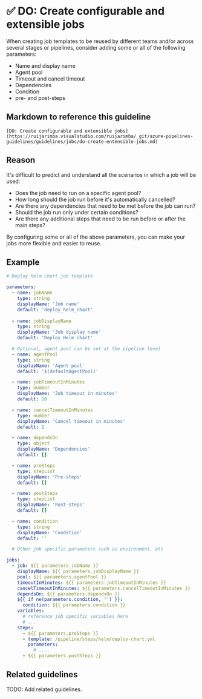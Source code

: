 # ✅ DO: Create configurable and extensible jobs

When creating job templates to be reused by different teams and/or across
several stages or pipelines, consider adding some or all of the following
parameters:

- Name and display name
- Agent pool
- Timeout and cancel timeout
- Dependencies
- Condition
- pre- and post-steps

## Markdown to reference this guideline

```plaintext
[DO: Create configurable and extensible jobs](https://ruijarimba.visualstudio.com/ruijarimba/_git/azure-pipelines-guidelines/guidelines/jobs/do-create-entensible-jobs.md)
```

## Reason

It's difficult to predict and understand all the scenarios in which a job will
be used:

- Does the job need to run on a specific agent pool?
- How long should the job run before it's automatically cancelled?
- Are there any dependencies that need to be met before the job can run?
- Should the job run only under certain conditions?
- Are there any additional steps that need to be run before or after the main steps?

By configuring some or all of the above parameters, you can make
your jobs more flexible and easier to reuse.

## Example

```yaml
# Deploy Helm chart job template

parameters:  
  - name: jobName
    type: string
    displayName: 'Job name'
    default: 'deploy_helm_chart'
  
  - name: jobDisplayName
    type: string
    displayName: 'Job display name'
    default: 'Deploy Helm chart'

  # Optional, agent pool can be set at the pipeline level
  - name: agentPool
    type: string
    displayName: 'Agent pool'
    default: '$(defaultAgentPool)'

  - name: jobTimeoutInMinutes
    type: number
    displayName: 'Job timeout in minutes'
    default: 10

  - name: cancelTimeoutInMinutes
    type: number
    displayName: 'Cancel timeout in minutes'
    default: 1

  - name: dependsOn
    type: object
    displayName: 'Dependencies'
    default: []

  - name: preSteps
    type: stepList
    displayName: 'Pre-steps'
    default: []

  - name: postSteps
    type: stepList
    displayName: 'Post-steps'
    default: []

  - name: condition
    type: string
    displayName: 'Condition'
    default: ''

  # Other job specific parameters such as environment, etc

jobs:
  - job: ${{ parameters.jobName }}
    displayName: ${{ parameters.jobDisplayName }}
    pool: ${{ parameters.agentPool }}
    timeoutInMinutes: ${{ parameters.jobTimeoutInMinutes }}
    cancelTimeoutInMinutes: ${{ parameters.cancelTimeoutInMinutes }}
    dependsOn: ${{ parameters.dependsOn }}
    ${{ if ne(parameters.condition, '') }}:
      condition: ${{ parameters.condition }}
    variables:
      # reference job specific variables here
      # ...
    steps:
      - ${{ parameters.preSteps }}
      - template: /pipeline/steps/helm/deploy-chart.yml
        parameters:
          # ....
      - ${{ parameters.postSteps }}
```

## Related guidelines

TODO: Add related guidelines.
